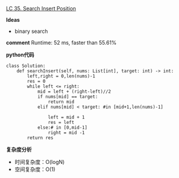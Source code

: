 [LC 35. Search Insert Position](https://leetcode.com/problems/search-insert-position/)

**Ideas**
- binary search

**comment**
Runtime: 52 ms, faster than 55.61% 


**python代码**
```
class Solution:
    def searchInsert(self, nums: List[int], target: int) -> int:
        left,right = 0,len(nums)-1
        res = 0
        while left <= right:
            mid = left + (right-left)//2
            if nums[mid] == target:
                return mid
            elif nums[mid] < target: #in [mid+1,len(nums)-1]
                
                left = mid + 1
                res = left
            else:# in [0,mid-1]
                right = mid -1
        return res
```

**复杂度分析**
- 时间复杂度：O(logN)
- 空间复杂度：O(1)